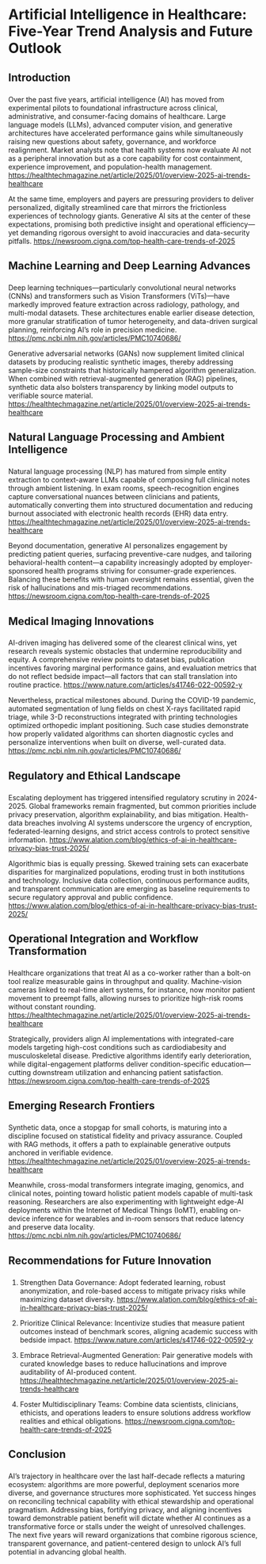 # Artificial Intelligence in Healthcare: Five-Year Trend Analysis and Future Outlook  

## Introduction  
###  
Over the past five years, artificial intelligence (AI) has moved from experimental pilots to foundational infrastructure across clinical, administrative, and consumer-facing domains of healthcare. Large language models (LLMs), advanced computer vision, and generative architectures have accelerated performance gains while simultaneously raising new questions about safety, governance, and workforce realignment. Market analysts note that health systems now evaluate AI not as a peripheral innovation but as a core capability for cost containment, experience improvement, and population-health management. <source>https://healthtechmagazine.net/article/2025/01/overview-2025-ai-trends-healthcare</source>  

At the same time, employers and payers are pressuring providers to deliver personalized, digitally streamlined care that mirrors the frictionless experiences of technology giants. Generative AI sits at the center of these expectations, promising both predictive insight and operational efficiency—yet demanding rigorous oversight to avoid inaccuracies and data-security pitfalls. <source>https://newsroom.cigna.com/top-health-care-trends-of-2025</source>  

## Machine Learning and Deep Learning Advances  
###  
Deep learning techniques—particularly convolutional neural networks (CNNs) and transformers such as Vision Transformers (ViTs)—have markedly improved feature extraction across radiology, pathology, and multi-modal datasets. These architectures enable earlier disease detection, more granular stratification of tumor heterogeneity, and data-driven surgical planning, reinforcing AI’s role in precision medicine. <source>https://pmc.ncbi.nlm.nih.gov/articles/PMC10740686/</source>  

Generative adversarial networks (GANs) now supplement limited clinical datasets by producing realistic synthetic images, thereby addressing sample-size constraints that historically hampered algorithm generalization. When combined with retrieval-augmented generation (RAG) pipelines, synthetic data also bolsters transparency by linking model outputs to verifiable source material. <source>https://healthtechmagazine.net/article/2025/01/overview-2025-ai-trends-healthcare</source>  

## Natural Language Processing and Ambient Intelligence  
###  
Natural language processing (NLP) has matured from simple entity extraction to context-aware LLMs capable of composing full clinical notes through ambient listening. In exam rooms, speech-recognition engines capture conversational nuances between clinicians and patients, automatically converting them into structured documentation and reducing burnout associated with electronic health records (EHR) data entry. <source>https://healthtechmagazine.net/article/2025/01/overview-2025-ai-trends-healthcare</source>  

Beyond documentation, generative AI personalizes engagement by predicting patient queries, surfacing preventive-care nudges, and tailoring behavioral-health content—a capability increasingly adopted by employer-sponsored health programs striving for consumer-grade experiences. Balancing these benefits with human oversight remains essential, given the risk of hallucinations and mis-triaged recommendations. <source>https://newsroom.cigna.com/top-health-care-trends-of-2025</source>  

## Medical Imaging Innovations  
###  
AI-driven imaging has delivered some of the clearest clinical wins, yet research reveals systemic obstacles that undermine reproducibility and equity. A comprehensive review points to dataset bias, publication incentives favoring marginal performance gains, and evaluation metrics that do not reflect bedside impact—all factors that can stall translation into routine practice. <source>https://www.nature.com/articles/s41746-022-00592-y</source>  

Nevertheless, practical milestones abound. During the COVID-19 pandemic, automated segmentation of lung fields on chest X-rays facilitated rapid triage, while 3-D reconstructions integrated with printing technologies optimized orthopedic implant positioning. Such case studies demonstrate how properly validated algorithms can shorten diagnostic cycles and personalize interventions when built on diverse, well-curated data. <source>https://pmc.ncbi.nlm.nih.gov/articles/PMC10740686/</source>  

## Regulatory and Ethical Landscape  
###  
Escalating deployment has triggered intensified regulatory scrutiny in 2024-2025. Global frameworks remain fragmented, but common priorities include privacy preservation, algorithm explainability, and bias mitigation. Health-data breaches involving AI systems underscore the urgency of encryption, federated-learning designs, and strict access controls to protect sensitive information. <source>https://www.alation.com/blog/ethics-of-ai-in-healthcare-privacy-bias-trust-2025/</source>  

Algorithmic bias is equally pressing. Skewed training sets can exacerbate disparities for marginalized populations, eroding trust in both institutions and technology. Inclusive data collection, continuous performance audits, and transparent communication are emerging as baseline requirements to secure regulatory approval and public confidence. <source>https://www.alation.com/blog/ethics-of-ai-in-healthcare-privacy-bias-trust-2025/</source>  

## Operational Integration and Workflow Transformation  
###  
Healthcare organizations that treat AI as a co-worker rather than a bolt-on tool realize measurable gains in throughput and quality. Machine-vision cameras linked to real-time alert systems, for instance, now monitor patient movement to preempt falls, allowing nurses to prioritize high-risk rooms without constant rounding. <source>https://healthtechmagazine.net/article/2025/01/overview-2025-ai-trends-healthcare</source>  

Strategically, providers align AI implementations with integrated-care models targeting high-cost conditions such as cardiodiabesity and musculoskeletal disease. Predictive algorithms identify early deterioration, while digital-engagement platforms deliver condition-specific education—cutting downstream utilization and enhancing patient satisfaction. <source>https://newsroom.cigna.com/top-health-care-trends-of-2025</source>  

## Emerging Research Frontiers  
###  
Synthetic data, once a stopgap for small cohorts, is maturing into a discipline focused on statistical fidelity and privacy assurance. Coupled with RAG methods, it offers a path to explainable generative outputs anchored in verifiable evidence. <source>https://healthtechmagazine.net/article/2025/01/overview-2025-ai-trends-healthcare</source>  

Meanwhile, cross-modal transformers integrate imaging, genomics, and clinical notes, pointing toward holistic patient models capable of multi-task reasoning. Researchers are also experimenting with lightweight edge-AI deployments within the Internet of Medical Things (IoMT), enabling on-device inference for wearables and in-room sensors that reduce latency and preserve data locality. <source>https://pmc.ncbi.nlm.nih.gov/articles/PMC10740686/</source>  

## Recommendations for Future Innovation  
###  
1. Strengthen Data Governance: Adopt federated learning, robust anonymization, and role-based access to mitigate privacy risks while maximizing dataset diversity. <source>https://www.alation.com/blog/ethics-of-ai-in-healthcare-privacy-bias-trust-2025/</source>  

2. Prioritize Clinical Relevance: Incentivize studies that measure patient outcomes instead of benchmark scores, aligning academic success with bedside impact. <source>https://www.nature.com/articles/s41746-022-00592-y</source>  

3. Embrace Retrieval-Augmented Generation: Pair generative models with curated knowledge bases to reduce hallucinations and improve auditability of AI-produced content. <source>https://healthtechmagazine.net/article/2025/01/overview-2025-ai-trends-healthcare</source>  

4. Foster Multidisciplinary Teams: Combine data scientists, clinicians, ethicists, and operations leaders to ensure solutions address workflow realities and ethical obligations. <source>https://newsroom.cigna.com/top-health-care-trends-of-2025</source>  

## Conclusion  
###  
AI’s trajectory in healthcare over the last half-decade reflects a maturing ecosystem: algorithms are more powerful, deployment scenarios more diverse, and governance structures more sophisticated. Yet success hinges on reconciling technical capability with ethical stewardship and operational pragmatism. Addressing bias, fortifying privacy, and aligning incentives toward demonstrable patient benefit will dictate whether AI continues as a transformative force or stalls under the weight of unresolved challenges. The next five years will reward organizations that combine rigorous science, transparent governance, and patient-centered design to unlock AI’s full potential in advancing global health.  


